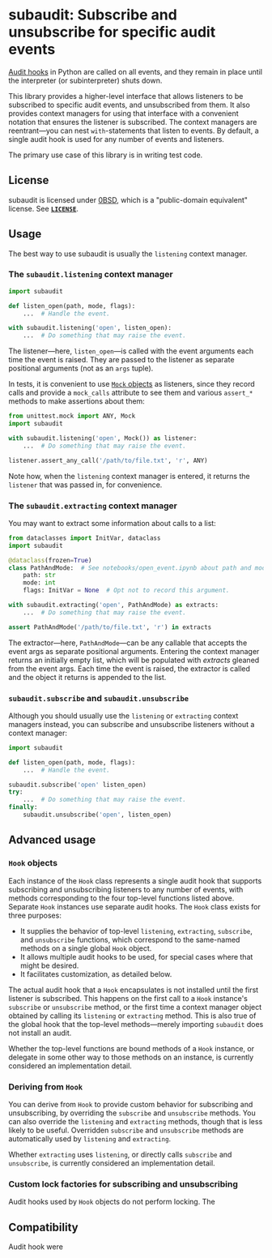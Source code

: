 <!--
  Copyright (c) 2023 Eliah Kagan

  Permission to use, copy, modify, and/or distribute this software for any
  purpose with or without fee is hereby granted.

  THE SOFTWARE IS PROVIDED "AS IS" AND THE AUTHOR DISCLAIMS ALL WARRANTIES WITH
  REGARD TO THIS SOFTWARE INCLUDING ALL IMPLIED WARRANTIES OF MERCHANTABILITY
  AND FITNESS. IN NO EVENT SHALL THE AUTHOR BE LIABLE FOR ANY SPECIAL, DIRECT,
  INDIRECT, OR CONSEQUENTIAL DAMAGES OR ANY DAMAGES WHATSOEVER RESULTING FROM
  LOSS OF USE, DATA OR PROFITS, WHETHER IN AN ACTION OF CONTRACT, NEGLIGENCE OR
  OTHER TORTIOUS ACTION, ARISING OUT OF OR IN CONNECTION WITH THE USE OR
  PERFORMANCE OF THIS SOFTWARE.
-->

# subaudit: Subscribe and unsubscribe for specific audit events

[Audit hooks](https://docs.python.org/3/library/audit_events.html) in Python
are called on all events, and they remain in place until the interpreter (or
subinterpreter) shuts down.

This library provides a higher-level interface that allows listeners to be
subscribed to specific audit events, and unsubscribed from them. It also
provides context managers for using that interface with a convenient notation
that ensures the listener is subscribed. The context managers are reentrant—you
can nest `with`-statements that listen to events. By default, a single audit
hook is used for any number of events and listeners.

The primary use case of this library is in writing test code.

## License

subaudit is licensed under [0BSD](https://spdx.org/licenses/0BSD.html), which
is a "public-domain equivalent" license. See
[**`LICENSE`**](https://github.com/EliahKagan/subaudit/blob/main/LICENSE).

## Usage

The best way to use subaudit is usually the `listening` context manager.

### The `subaudit.listening` context manager

```python
import subaudit

def listen_open(path, mode, flags):
    ...  # Handle the event.

with subaudit.listening('open', listen_open):
    ...  # Do something that may raise the event.
```

The listener—here, `listen_open`—is called with the event arguments each time
the event is raised. They are passed to the listener as separate positional
arguments (not as an `args` tuple).

In tests, it is convenient to use [`Mock`
objects](https://docs.python.org/3/library/unittest.mock.html#the-mock-class)
as listeners, since they record calls and provide a `mock_calls` attribute to
see them and various `assert_*` methods to make assertions about them:

```python
from unittest.mock import ANY, Mock
import subaudit

with subaudit.listening('open', Mock()) as listener:
    ...  # Do something that may raise the event.

listener.assert_any_call('/path/to/file.txt', 'r', ANY)
```

Note how, when the `listening` context manager is entered, it returns the
`listener` that was passed in, for convenience.

### The `subaudit.extracting` context manager

You may want to extract some information about calls to a list:

```python
from dataclasses import InitVar, dataclass
import subaudit

@dataclass(frozen=True)
class PathAndMode:  # See notebooks/open_event.ipynb about path and mode types.
    path: str
    mode: int
    flags: InitVar = None  # Opt not to record this argument.

with subaudit.extracting('open', PathAndMode) as extracts:
    ...  # Do something that may raise the event.

assert PathAndMode('/path/to/file.txt', 'r') in extracts
```

The extractor—here, `PathAndMode`—can be any callable that accepts the event
args as separate positional arguments. Entering the context manager returns an
initially empty list, which will be populated with *extracts* gleaned from the
event args. Each time the event is raised, the extractor is called and the
object it returns is appended to the list.

### `subaudit.subscribe` and `subaudit.unsubscribe`

Although you should usually use the `listening` or `extracting` context
managers instead, you can subscribe and unsubscribe listeners without a context
manager:

```python
import subaudit

def listen_open(path, mode, flags):
    ...  # Handle the event.

subaudit.subscribe('open' listen_open)
try:
    ...  # Do something that may raise the event.
finally:
    subaudit.unsubscribe('open', listen_open)
```

## Advanced usage

### `Hook` objects

Each instance of the `Hook` class represents a single audit hook that supports
subscribing and unsubscribing listeners to any number of events, with methods
corresponding to the four top-level functions listed above. Separate `Hook`
instances use separate audit hooks. The `Hook` class exists for three purposes:

- It supplies the behavior of top-level `listening`, `extracting`, `subscribe`,
  and `unsubscribe` functions, which correspond to the same-named methods on a
  single global `Hook` object.
- It allows multiple audit hooks to be used, for special cases where that might
  be desired.
- It facilitates customization, as detailed below.

The actual audit hook that a `Hook` encapsulates is not installed until the
first listener is subscribed. This happens on the first call to a `Hook`
instance's `subscribe` or `unsubscribe` method, or the first time a context
manager object obtained by calling its `listening` or `extracting` method. This
is also true of the global hook that the top-level methods—merely importing
`subaudit` does not install an audit.

Whether the top-level functions are bound methods of a `Hook` instance, or
delegate in some other way to those methods on an instance, is currently
considered an implementation detail.

### Deriving from `Hook`

You can derive from `Hook` to provide custom behavior for subscribing and
unsubscribing, by overriding the `subscribe` and `unsubscribe` methods. You can
also override the `listening` and `extracting` methods, though that is less
likely to be useful. Overridden `subscribe` and `unsubscribe` methods are automatically used by `listening` and `extracting`.

Whether `extracting` uses `listening`, or directly calls `subscribe` and
`unsubscribe`, is currently considered an implementation detail.

### Custom lock factories for subscribing and unsubscribing

Audit hooks used by `Hook` objects do not perform locking. The

## Compatibility

Audit hook were
